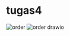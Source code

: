 # tugas4
![order](https://user-images.githubusercontent.com/114144254/196235535-a83e35b2-7cde-431a-a6bb-27a1550fc422.png)
![order drawio](https://user-images.githubusercontent.com/114144254/196235554-f17510b2-9485-4b5f-975d-27e7b394222d.png)
